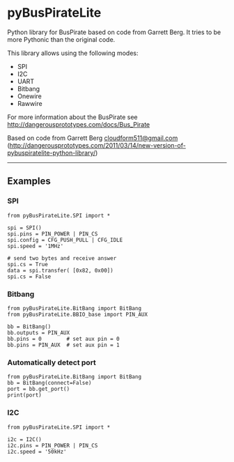 # pyBusPirateLite
Python library for BusPirate based on code from Garrett Berg. 
It tries to be more Pythonic than the original code.

This library allows using the following modes:
* SPI
* I2C
* UART
* Bitbang
* Onewire
* Rawwire

For more information about the BusPirate see http://dangerousprototypes.com/docs/Bus_Pirate 

Based on code from Garrett Berg <cloudform511@gmail.com>
(http://dangerousprototypes.com/2011/03/14/new-version-of-pybuspiratelite-python-library/)

-------------------------

## Examples

### SPI

    from pyBusPirateLite.SPI import *

    spi = SPI()
    spi.pins = PIN_POWER | PIN_CS 
    spi.config = CFG_PUSH_PULL | CFG_IDLE
    spi.speed = '1MHz'

    # send two bytes and receive answer
    spi.cs = True
    data = spi.transfer( [0x82, 0x00])
    spi.cs = False

### Bitbang

    from pyBusPirateLite.BitBang import BitBang
    from pyBusPirateLite.BBIO_base import PIN_AUX

    bb = BitBang()
    bb.outputs = PIN_AUX
    bb.pins = 0        # set aux pin = 0   
    bb.pins = PIN_AUX  # set aux pin = 1

### Automatically detect port
    from pyBusPirateLite.BitBang import BitBang
    bb = BitBang(connect=False)
    port = bb.get_port()
    print(port)

### I2C
    from pyBusPirateLite.SPI import *

    i2c = I2C()
    i2c.pins = PIN_POWER | PIN_CS 
    i2c.speed = '50kHz'
